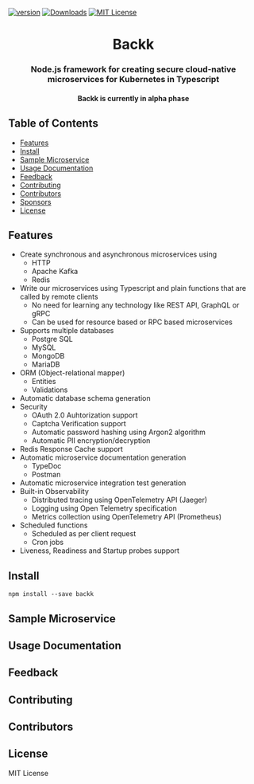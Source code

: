 [![version][version-badge]][package]
[![Downloads][Downloads]][package]
[![MIT License][license-badge]][license]


<h1 align="center">Backk<br/></h1>
<h3 align="center">Node.js framework for creating secure cloud-native microservices for Kubernetes in Typescript</h3>
<h4 align="center">Backk is currently in alpha phase</h4>

## Table of Contents

- [Features](#features)
- [Install](#install)
- [Sample Microservice](#sample-microservice)
- [Usage Documentation](#usage)
- [Feedback](#feedback)
- [Contributing](#contributing)
- [Contributors](#contributors)
- [Sponsors](#sponsors)
- [License](#license)

## <a href="install"></a> Features
* Create synchronous and asynchronous microservices using
  * HTTP
  * Apache Kafka
  * Redis
* Write our microservices using Typescript and plain functions that are called by remote clients
  * No need for learning any technology like REST API, GraphQL or gRPC
  * Can be used for resource based or RPC based microservices
* Supports multiple databases
  * Postgre SQL
  * MySQL
  * MongoDB
  * MariaDB
* ORM (Object-relational mapper)
  * Entities
  * Validations
* Automatic database schema generation
* Security
  * OAuth 2.0 Auhtorization support
  * Captcha Verification support
  * Automatic password hashing using Argon2 algorithm
  * Automatic PII encryption/decryption
* Redis Response Cache support
* Automatic microservice documentation generation
  * TypeDoc
  * Postman
* Automatic microservice integration test generation
* Built-in Observability
  * Distributed tracing using OpenTelemetry API (Jaeger)
  * Logging using Open Telemetry specification
  * Metrics collection using OpenTelemetry API (Prometheus)
* Scheduled functions
  * Scheduled as per client request
  * Cron jobs
* Liveness, Readiness and Startup probes support

## <a href="install"></a> Install

    npm install --save backk

## <a href="sample-microservice"></a> Sample Microservice

## <a href="usage"></a> Usage Documentation

## <a href="feedback"></a> Feedback

## <a href="contributing"></a> Contributing

## <a href="contributors"></a> Contributors

## <a href="license"></a>License

MIT License

[license-badge]: https://img.shields.io/badge/license-MIT-green
[license]: https://github.com/backk-node/backk/blob/master/LICENSE
[version-badge]: https://img.shields.io/npm/v/backk.svg?style=flat-square
[package]: https://www.npmjs.com/package/backk
[Downloads]: https://img.shields.io/npm/dm/backk
